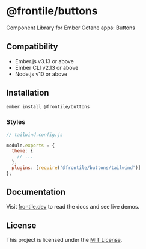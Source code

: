 # @frontile/buttons

Component Library for Ember Octane apps: Buttons


## Compatibility

* Ember.js v3.13 or above
* Ember CLI v2.13 or above
* Node.js v10 or above


## Installation

```sh
ember install @frontile/buttons
```

### Styles

```js
// tailwind.config.js

module.exports = {
  theme: {
    // ...
  },
  plugins: [require('@frontile/buttons/tailwind')]
};
```

## Documentation

Visit [frontile.dev](https://frontile.dev/versions/master/) to read the docs
and see live demos.


## License

This project is licensed under the [MIT License](LICENSE.md).
